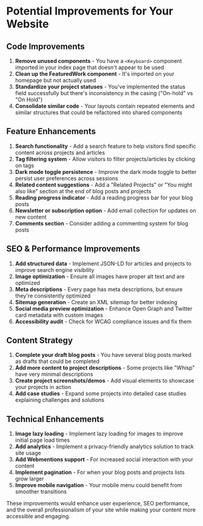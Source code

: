 # Potential Improvements for Your Website


## Code Improvements
1. **Remove unused components** - You have a `<Keyboard>` component imported in your index page that doesn't appear to be used
2. **Clean up the FeaturedWork component** - It's imported on your homepage but not actually used
3. **Standardize your project statuses** - You've implemented the status field successfully but there's inconsistency in the casing ("On-hold" vs "On Hold")
4. **Consolidate similar code** - Your layouts contain repeated elements and similar structures that could be refactored into shared components

## Feature Enhancements
1. **Search functionality** - Add a search feature to help visitors find specific content across projects and articles
2. **Tag filtering system** - Allow visitors to filter projects/articles by clicking on tags
3. **Dark mode toggle persistence** - Improve the dark mode toggle to better persist user preferences across sessions
4. **Related content suggestions** - Add a "Related Projects" or "You might also like" section at the end of blog posts and projects
5. **Reading progress indicator** - Add a reading progress bar for your blog posts
6. **Newsletter or subscription option** - Add email collection for updates on new content
7. **Comments section** - Consider adding a commenting system for blog posts

## SEO & Performance Improvements
1. **Add structured data** - Implement JSON-LD for articles and projects to improve search engine visibility
2. **Image optimization** - Ensure all images have proper alt text and are optimized
3. **Meta descriptions** - Every page has meta descriptions, but ensure they're consistently optimized
4. **Sitemap generation** - Create an XML sitemap for better indexing
5. **Social media preview optimization** - Enhance Open Graph and Twitter card metadata with custom images
6. **Accessibility audit** - Check for WCAG compliance issues and fix them

## Content Strategy
1. **Complete your draft blog posts** - You have several blog posts marked as drafts that could be completed
2. **Add more content to project descriptions** - Some projects like "Whisp" have very minimal descriptions
3. **Create project screenshots/demos** - Add visual elements to showcase your projects in action
4. **Add case studies** - Expand some projects into detailed case studies explaining challenges and solutions

## Technical Enhancements
1. **Image lazy loading** - Implement lazy loading for images to improve initial page load times
2. **Add analytics** - Implement a privacy-friendly analytics solution to track site usage
3. **Add Webmentions support** - For increased social interaction with your content
4. **Implement pagination** - For when your blog posts and projects lists grow larger
5. **Improve mobile navigation** - Your mobile menu could benefit from smoother transitions

These improvements would enhance user experience, SEO performance, and the overall professionalism of your site while making your content more accessible and engaging.